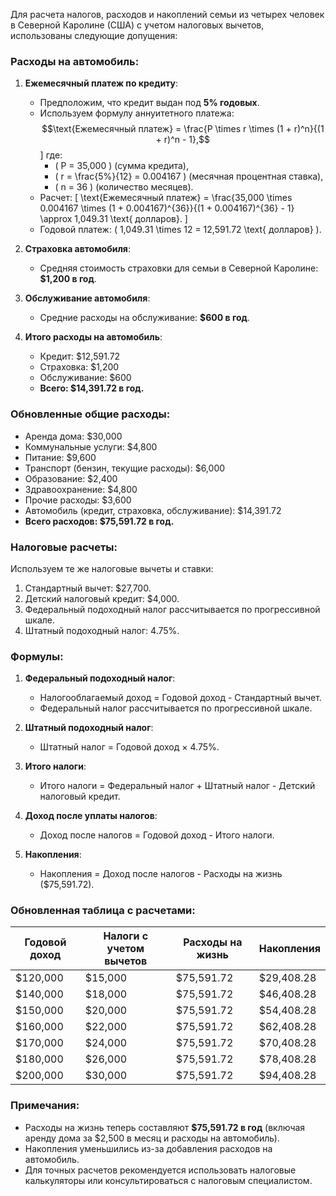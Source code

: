 Для расчета налогов, расходов и накоплений семьи из четырех человек в Северной Каролине (США) с учетом налоговых вычетов, использованы следующие допущения:

### Расходы на автомобиль:
1. **Ежемесячный платеж по кредиту**:
   - Предположим, что кредит выдан под **5% годовых**.
   - Используем формулу аннуитетного платежа:
     $$\text{Ежемесячный платеж} = \frac{P \times r \times (1 + r)^n}{(1 + r)^n - 1},$$
     \]
     где:
     - \( P = 35,000 \) (сумма кредита),
     - \( r = \frac{5\%}{12} = 0.004167 \) (месячная процентная ставка),
     - \( n = 36 \) (количество месяцев).
   - Расчет:
     \[
     \text{Ежемесячный платеж} = \frac{35,000 \times 0.004167 \times (1 + 0.004167)^{36}}{(1 + 0.004167)^{36} - 1} \approx 1,049.31 \text{ долларов}.
     \]
   - Годовой платеж: \( 1,049.31 \times 12 = 12,591.72 \text{ долларов} \).

2. **Страховка автомобиля**:
   - Средняя стоимость страховки для семьи в Северной Каролине: **$1,200 в год**.

3. **Обслуживание автомобиля**:
   - Средние расходы на обслуживание: **$600 в год**.

4. **Итого расходы на автомобиль**:
   - Кредит: $12,591.72
   - Страховка: $1,200
   - Обслуживание: $600
   - **Всего: $14,391.72 в год.**

### Обновленные общие расходы:
- Аренда дома: $30,000
- Коммунальные услуги: $4,800
- Питание: $9,600
- Транспорт (бензин, текущие расходы): $6,000
- Образование: $2,400
- Здравоохранение: $4,800
- Прочие расходы: $3,600
- Автомобиль (кредит, страховка, обслуживание): $14,391.72
- **Всего расходов: $75,591.72 в год.**

### Налоговые расчеты:
Используем те же налоговые вычеты и ставки:
1. Стандартный вычет: $27,700.
2. Детский налоговый кредит: $4,000.
3. Федеральный подоходный налог рассчитывается по прогрессивной шкале.
4. Штатный подоходный налог: 4.75%.

### Формулы:
1. **Федеральный подоходный налог**:
   - Налогооблагаемый доход = Годовой доход - Стандартный вычет.
   - Федеральный налог рассчитывается по прогрессивной шкале.

2. **Штатный подоходный налог**:
   - Штатный налог = Годовой доход × 4.75%.

3. **Итого налоги**:
   - Итого налоги = Федеральный налог + Штатный налог - Детский налоговый кредит.

4. **Доход после уплаты налогов**:
   - Доход после налогов = Годовой доход - Итого налоги.

5. **Накопления**:
   - Накопления = Доход после налогов - Расходы на жизнь ($75,591.72).

### Обновленная таблица с расчетами:

| Годовой доход | Налоги с учетом вычетов | Расходы на жизнь | Накопления |
|---------------|-------------------------|------------------|------------|
| $120,000      | $15,000                | $75,591.72       | $29,408.28 |
| $140,000      | $18,000                | $75,591.72       | $46,408.28 |
| $150,000      | $20,000                | $75,591.72       | $54,408.28 |
| $160,000      | $22,000                | $75,591.72       | $62,408.28 |
| $170,000      | $24,000                | $75,591.72       | $70,408.28 |
| $180,000      | $26,000                | $75,591.72       | $78,408.28 |
| $200,000      | $30,000                | $75,591.72       | $94,408.28 |

### Примечания:
- Расходы на жизнь теперь составляют **$75,591.72 в год** (включая аренду дома за $2,500 в месяц и расходы на автомобиль).
- Накопления уменьшились из-за добавления расходов на автомобиль.
- Для точных расчетов рекомендуется использовать налоговые калькуляторы или консультироваться с налоговым специалистом.
